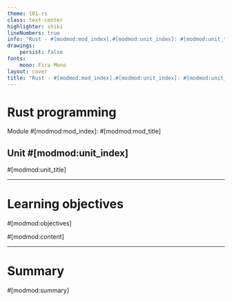 ```yaml
---
theme: 101-rs
class: text-center
highlighter: shiki
lineNumbers: true
info: "Rust - #[modmod:mod_index].#[modmod:unit_index]: #[modmod:unit_title]"
drawings:
    persist: false
fonts:
    mono: Fira Mono
layout: cover
title: "Rust - #[modmod:mod_index].#[modmod:unit_index]: #[modmod:unit_title]"
---
```


# Rust programming

Module #[modmod:mod_index]: #[modmod:mod_title]

## Unit #[modmod:unit_index]

#[modmod:unit_title]

---

# Learning objectives

#[modmod:objectives]

#[modmod:content]

---

# Summary
#[modmod:summary]